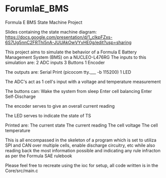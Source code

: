 # ForumlaE_BMS
Formula E BMS State Machine Project

Slides containing the state machine diagram:
https://docs.google.com/presentation/d/1_cIkpFZxs-6S7Ug5nnC2FRThi5nA-JUUAkOwVYvHE0g/edit?usp=sharing 

This project aims to simulate the behavior of a Formula E Battery Management System (BMS) on a NUCLEO-L476RG
The inputs to this simulation are:
2 ADC inputs
3 Buttons
1 Encoder

The outputs are:
Serial Print (picocom tty.___ -b 115200)
1 LED

The ADC's act as 1 cell's input with a voltage and temperature measurement

The buttons can:
Wake the system from sleep
Enter cell balancing
Enter Self-Discharge

The encoder serves to give an overall current reading

The LED serves to indicate the state of TS

Printed are:
The current state
The current reading
The cell voltage
The cell temperature

This is all encompassed in the skeleton of a program which is set to utiliza SPI and CAN over multiple cells, enable discharge circuitry, etc while also reading back the most information possible and indicating any rule infracton as per the Formula SAE rulebook

Please feel free to recreate using the ioc for setup, all code written is in the Core/src/main.c
